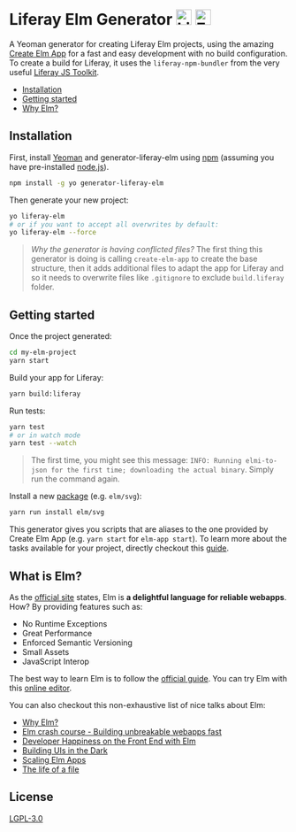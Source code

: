 # Liferay Elm Generator <img src="https://www-cdn.liferay.com/o/osb-www-theme/images/favicon.ico" width="28" height="28" alt="Liferay logo"/> <img src="https://elm-lang.org/favicon.ico" width="28" height="28" alt="Elm logo"/> 


A Yeoman generator for creating Liferay Elm projects, using the amazing [Create Elm App](https://github.com/halfzebra/create-elm-app) for a fast and easy development with no build configuration. To create a build for Liferay, it uses the `liferay-npm-bundler` from the very useful [Liferay JS Toolkit](https://github.com/liferay/liferay-js-toolkit#readme).

- [Installation](#installation)
- [Getting started](#getting-started)
- [Why Elm?](#why-elm)

## Installation

First, install [Yeoman](http://yeoman.io) and generator-liferay-elm using [npm](https://www.npmjs.com/) (assuming you have pre-installed [node.js](https://nodejs.org/)).

```bash
npm install -g yo generator-liferay-elm
```

Then generate your new project:

```bash
yo liferay-elm
# or if you want to accept all overwrites by default:
yo liferay-elm --force
```
> _Why the generator is having conflicted files?_
> The first thing this generator is doing is calling `create-elm-app` to create the base structure, then it adds additional files to adapt the app for Liferay and so it needs to overwrite files like `.gitignore` to exclude `build.liferay` folder.

## Getting started

Once the project generated:

```bash
cd my-elm-project
yarn start
```

Build your app for Liferay:

```bash
yarn build:liferay
```

Run tests:
```bash
yarn test
# or in watch mode
yarn test --watch
```
> The first time, you might see this message: `INFO: Running elmi-to-json for the first time; downloading the actual binary`. Simply run the command again.

Install a new [package](https://package.elm-lang.org/) (e.g. `elm/svg`):
```bash
yarn run install elm/svg
```

This generator gives you scripts that are aliases to the one provided by Create Elm App (e.g. `yarn start` for `elm-app start`).
To learn more about the tasks available for your project, directly checkout this [guide](https://github.com/halfzebra/create-elm-app/blob/master/template/README.md).

## What is Elm?

As the [official site](https://elm-lang.org/) states, Elm is __a delightful language for reliable webapps__. How? By providing features such as:

- No Runtime Exceptions
- Great Performance
- Enforced Semantic Versioning
- Small Assets
- JavaScript Interop

The best way to learn Elm is to follow the [official guide](https://guide.elm-lang.org/).
You can try Elm with this [online editor](https://elm-lang.org/try).

You can also checkout this non-exhaustive list of nice talks about Elm:
- [Why Elm?](https://www.youtube.com/watch?v=rU-W6557Dos)
- [Elm crash course - Building unbreakable webapps fast](https://www.youtube.com/watch?v=kEitFAY7Gc8)
- [Developer Happiness on the Front End with Elm](https://www.youtube.com/watch?v=kuOCx0QeQ5c)
- [Building UIs in the Dark](https://www.youtube.com/watch?v=sKxEwjKQ5zg)
- [Scaling Elm Apps](https://www.youtube.com/watch?v=DoA4Txr4GUs)
- [The life of a file](https://www.youtube.com/watch?v=XpDsk374LDE)

## License

[LGPL-3.0](LICENSE)
